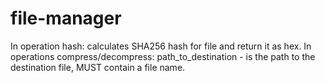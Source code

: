# file-manager

In operation hash: calculates SHA256 hash for file and return it as hex.
In operations compress/decompress: path_to_destination - is the path to the destination file, MUST contain a file name.